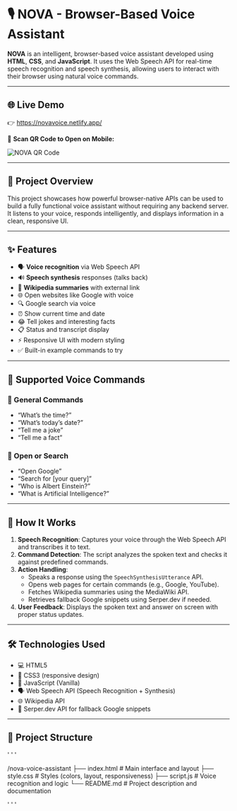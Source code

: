 # 🎙️ NOVA - Browser-Based Voice Assistant

**NOVA** is an intelligent, browser-based voice assistant developed using **HTML**, **CSS**, and **JavaScript**. It uses the Web Speech API for real-time speech recognition and speech synthesis, allowing users to interact with their browser using natural voice commands.

---

## 🌐 Live Demo

👉 https://novavoice.netlify.app/

📱 **Scan QR Code to Open on Mobile:**

![NOVA QR Code](./Screenshot%202025-07-24%20151508.png)

---

## 📌 Project Overview

This project showcases how powerful browser-native APIs can be used to build a fully functional voice assistant without requiring any backend server. It listens to your voice, responds intelligently, and displays information in a clean, responsive UI.

---

## ✨ Features

- 🗣️ **Voice recognition** via Web Speech API  
- 🔊 **Speech synthesis** responses (talks back)  
- 📖 **Wikipedia summaries** with external link  
- 🌐 Open websites like Google with voice  
- 🔍 Google search via voice  
- ⏰ Show current time and date  
- 😂 Tell jokes and interesting facts  
- 📋 Status and transcript display  
- ⚡ Responsive UI with modern styling  
- ✅ Built-in example commands to try  

---

## 🧠 Supported Voice Commands

### 🔹 General Commands
- “What’s the time?”  
- “What’s today’s date?”  
- “Tell me a joke”  
- “Tell me a fact”

### 🔹 Open or Search
- “Open Google”  
- “Search for [your query]”  
- “Who is Albert Einstein?”  
- “What is Artificial Intelligence?”  

---

## 🧩 How It Works

1. **Speech Recognition**: Captures your voice through the Web Speech API and transcribes it to text.
2. **Command Detection**: The script analyzes the spoken text and checks it against predefined commands.
3. **Action Handling**:
   - Speaks a response using the `SpeechSynthesisUtterance` API.
   - Opens web pages for certain commands (e.g., Google, YouTube).
   - Fetches Wikipedia summaries using the MediaWiki API.
   - Retrieves fallback Google snippets using Serper.dev if needed.
4. **User Feedback**: Displays the spoken text and answer on screen with proper status updates.

---

## 🛠️ Technologies Used

- 💻 HTML5  
- 🎨 CSS3 (responsive design)  
- 🧠 JavaScript (Vanilla)  
- 🗣️ Web Speech API (Speech Recognition + Synthesis)  
- 🌐 Wikipedia API  
- 📡 Serper.dev API for fallback Google snippets

---

## 📂 Project Structure

' ' '

/nova-voice-assistant
├── index.html # Main interface and layout
├── style.css # Styles (colors, layout, responsiveness)
├── script.js # Voice recognition and logic
└── README.md # Project description and documentation

' ' '
